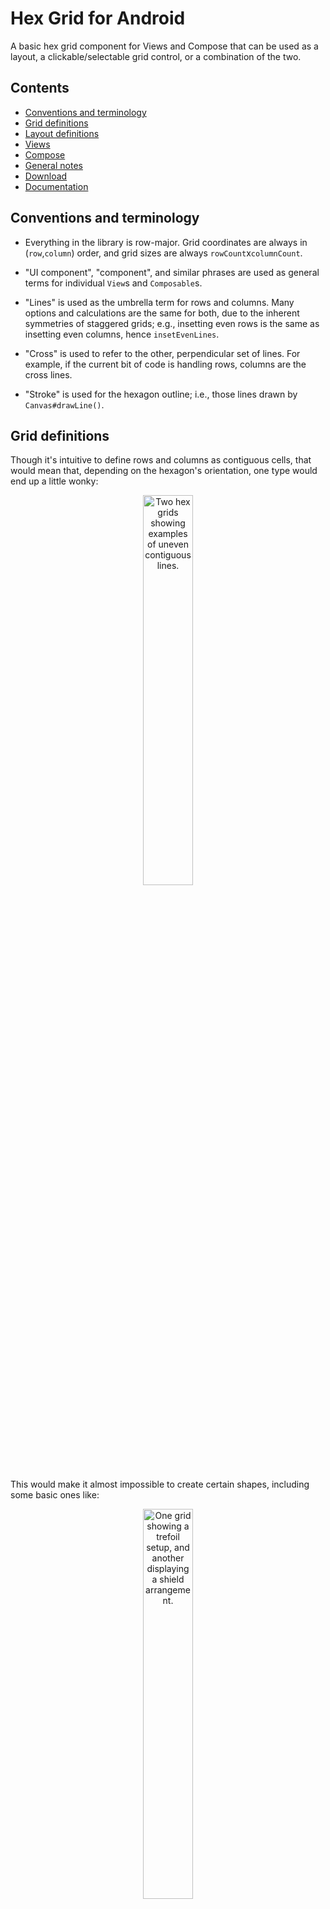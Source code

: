 # Hex Grid for Android

A basic hex grid component for Views and Compose that can be used as a layout, a
clickable/selectable grid control, or a combination of the two.

## Contents

+ [Conventions and terminology](#conventions-and-terminology)
+ [Grid definitions](#grid-definitions)
+ [Layout definitions](#layout-definitions)
+ [Views](#views)
+ [Compose](#compose)
+ [General notes](#general-notes)
+ [Download](#download)
+ [Documentation](https://gonodono.github.io/hex-grid)

## Conventions and terminology

+ Everything in the library is row-major. Grid coordinates are always
  in (`row`,`column`) order, and grid sizes are always `rowCount`x`columnCount`.

+ "UI component", "component", and similar phrases are used as general terms for
  individual `View`s and `Composable`s.

+ "Lines" is used as the umbrella term for rows and columns. Many options and
  calculations are the same for both, due to the inherent symmetries of
  staggered grids; e.g., insetting even rows is the same as insetting even
  columns, hence `insetEvenLines`.

+ "Cross" is used to refer to the other, perpendicular set of lines. For
  example, if the current bit of code is handling rows, columns are the cross
  lines.

+ "Stroke" is used for the hexagon outline; i.e., those lines drawn
  by `Canvas#drawLine()`.

## Grid definitions

Though it's intuitive to define rows and columns as contiguous cells, that would
mean that, depending on the hexagon's orientation, one type would end up a
little wonky:

<p align="center">
<img src="images/wonky.png"
alt="Two hex grids showing examples of uneven contiguous lines."
width="40%" />
</p>

This would make it almost impossible to create certain shapes, including some
basic ones like:

<p align="center">
<img src="images/simple.png"
alt="One grid showing a trefoil setup, and another displaying a shield arrangement."
width="40%" />
</p>

To ensure that it is possible to make any particular setup with sensible
options, this library defines rows and columns as collinear cells. That is, each
row and column comprises only the cells that are centered directly on its line,
which gives rise to an unusual grid coordinate system.

<p align="center">
<img src="images/lines_default.png"
alt="One grid with row and column lines overlaid, and a second showing the resulting grid coordinates."
width="40%" />
</p>

Because of this design, the valid coordinate pairs depend on whether the even or
the odd lines are inset. When it's the evens, the grid above changes to:

<p align="center">
<img src="images/lines_inset_even.png"
alt="A two-grid setup similar to the one above, but with even lines inset."
width="40%" />
</p>

This might seem like a huge pain to keep track of, but one of the library's main
features is the option to display the row and column in each cell during design
and debugging, so it's trivial to get everything in the right spot when using it
as a layout:

<p align="center">
<img src="images/editor_previews.png"
alt="Two Android Studio screenshots: one in the View layout editor, the second in a Composable Preview screen."
width="60%" />
</p>

If you're using it as some sort of game grid, then you're already doing math
anyway, and one more index offset or parity check here and there isn't a big
deal.

The row count, the column count, and which lines to inset are three of the four
configuration options that define a `Grid`, which is the specialized collection
for these objects.

```kotlin
interface Grid {
    val rowCount: Int
    val columnCount: Int
    val insetEvenLines: Boolean
    val enableEdgeLines: Boolean
    …
}
```

The fourth option, `enableEdgeLines`, is discussed after the layout options,
since a few items covered there are relevant to the edge lines' use and
behavior.

The library defines the `Grid.Address` class to keep a pair of row and column
indices together.

```kotlin
data class Address(val row: Int, val column: Int)
```

`Grid` itself is indexed by `Grid.Address` to access its `Grid.State` objects.

```kotlin
data class State(val isVisible: Boolean, val isSelected: Boolean)
```

If you need to read the `Grid` at runtime, it acts somewhat like
a `Map<Grid.Address, Grid.State>`: it has a `forEach()` function for iteration
and a `get` indexed accessor.

```kotlin
var firstSelected: Grid.Address? = null
grid.forEach { address, state ->
    if (state.isSelected) {
        firstSelected = address
        return@forEach
    }
}
…
val currentState = grid[firstSelected!!]
```

## Layout definitions

### FitMode

The library bases its measurements and layouts on regular hexagons, and like any
regular polygon, the size in one Cartesian dimension determines the size in the
other. To specify which dimension defines the hexagon's size, the library offers
the `FitMode` enum to choose whether it's calculated from the available width
and the number of columns, or the available height and the number of rows;
i.e., `FitColumns` or `FitRows`.

A hex grid in either framework must fit a bounded dimension. Due to Android's
affinity for portrait, the default value is `FitColumns`, and the width must
have a fixed or maximum value in that mode. In `FitRows` mode, the height must
have a fixed or maximum value.

### CrossMode

The `CrossMode` enum specifies how to layout the cross lines if the component
has a fixed size in that direction: either aligned to the start, center, or end,
or scaled to fit. If the component does not have a fixed measure in the cross
direction, it will wrap to the grid's size.

The examples below are all `FitColumns`, so the `CrossMode` is being applied in
the vertical direction, along the rows.

<p align="center">
<img src="images/cross_mode.png"
alt="Four example images showing each of the CrossModes' visual effect."
width="60%" />
</p>

The `ScaleToFit` option will cause the hexagons to be stretched or shrunk
irregularly in most cases, but it's hardly noticeable at small scales, so it's
handy to fill out grids that only need a tiny adjustment, or if regular hexagons
aren't a strict requirement anyway.

### HexOrientation

The next layout option is the custom enum `HexOrientation`, with
values `Horizontal` and `Vertical`, and it simply determines in which direction
a major axis is aligned.

<p align="center">
<img src="images/hex_orientation.png"
alt="Two single hexagons, one with its major axis horizontal, and the other with it vertical."
width="40%" />
</p>

### Stroke width

The last setting which affects the grid's layout is the stroke width of the line
that draws the hexagons. As the stroke width increases, the actual grid outline
is inset to keep everything within the component's bounds, as illustrated in the
first image here:

<p align="center">
<img src="images/stroke_width.png"
alt="One image showing a hairline outline within a thick stroke width, and two more showing scaling defects."
width="50%" />
</p>

As you can see in the second and third images, large-ish stroke width and scale
values can cause noticeable visual discrepancies in the resultant width of the
angled lines compared to the straight ones, because it scales the draw as a
whole. The difference between the two is due to the middle one
being `FitColumns` and scaling the rows to fit, and the last one being `FitRows`
and scaling the columns. This could be remedied, if necessary, but you'd have to
rework the core method used to draw the individual hexagons.

It is important to note that, no matter the stroke width, the current
implementation resolves cell hits with respect to an infinitesimal outline. That
is, the stroke width doesn't shrink a cell's hit area at all.

### That last Grid definition: Edge lines

In all of the example images so far, the grids have fit completely inside the
containing component's bounds, which causes partial "holes" on the sides where
the grid touches the component's edge. For those setups that need those holes
filled, the `enableEdgeLines` option is available to add another line of cells
on each edge.

The example below is one of the simple setups shown under **Grid definitions**
with edge lines enabled. The left image shows how it would look in normal use,
with the extra edge cells highlighted here for illustration. The right image
shows the unclipped draw with indices enabled, so you can see what's actually
happening.

<p align="center">
<img src="images/edge_lines.png"
alt="The two edge line setups, as described."
width="50%" />
</p>

This feature is meant to be used only with grids that fully fill the containing
component, since grids that don't fill can always have more lines added in the
regular fashion. However, nothing prohibits or prevents this option from being
employed in any other setup.

Unfortunately, relatively thick stroke widths can cause a visual problem with
edge lines, too, due to the library calculating the grid's layout so that the
main rows and columns fit exactly to bounds, even accounting for the different
line thickness at the two main axis vertices – the pointy ends – compared to the
others.

<p align="center">
<img src="images/edge_and_stroke.png"
alt="Two grids with a very thick stroke width."
width="50%" />
</p>

Those are the same grid, but the one on the right has edge lines enabled, and
you can see how the out-of-bounds cells are inset by a noticeable measure. This
could be remedied by adding an option to halve the stroke width consideration
when edge lines are enabled.

## Views

`HexGridView` is the `View` version of the library's grid UI. It's actually
a `ViewGroup`, and is designed to allow adding children either in layout XML, or
in code through a specialized interface.

### XML setup

`HexGridView` can be set up completely through its layout XML, and it recognizes
several special attributes on itself and its children in order to allow for
that. All attributes in the snippet below belong to the library, and are shown
with their default values. I'm not a big fan of projects that slap a common
prefix and underscore on every custom attribute, so I've avoided that here, but
several of them do share somewhat descriptive prefixes that have been added in
an attempt to avoid name collisions with the platform and other standard
libraries.

```xml
<com.gonodono.hexgrid.view.HexGridView
    …
    app:gridRowCount="0"
    app:gridColumnCount="0"
    app:insetEvenLines="false"
    app:enableEdgeLines="false"
    app:fitMode="fitColumns"
    app:crossMode="alignCenter"
    app:hexOrientation="horizontal"
    app:cellStrokeWidth="0dp"
    app:cellStrokeColor="@color/black"
    app:cellFillColor="@color/transparent"
    app:cellSelectColor="@color/light_gray"
    app:cellIndicesShown="none">

    <com.gonodono.hexgrid.view.CellStateView
        …
        app:layout_cellRowAndColumn="0,0"
        app:layout_cellIsVisible="true"
        app:layout_cellIsSelected="false"
        app:layout_hexBackgroundEnabled="false"
        app:layout_hexBackgroundColor="@color/transparent"
        app:layout_hexBackgroundInset="0dp" />

  </com.gonodono.hexgrid.view.HexGridView>
```

The attributes on the `<HexGridView>` should be rather self-explanatory, given
the information already provided. The `layout_` attributes on the child are in
two groups: those that start with `cell` that denote and affect the relevant
grid cell, and those that start with `hexBackground`, which allow for
a `HexDrawable` to be set as the child's background.

`HexDrawable` is a simple class that sets a hexagonal `Outline` – which allows
it to cast appropriately shaped shadows – and fills it with a solid color. The
class is `open` to permit further customizations; e.g., using a `Shader` instead
of a solid color, inserting a `RippleDrawable`, etc.

Any kind of normal child `View` can be used with `HexGridView`. The library also
offers the custom `CellStateView`, which can be used to apply `cell` attributes
to the grid without adding an actual `View` instance at runtime. Since no child
is added, the `hexBackground` attributes are useless on a `<CellStateView>`. The
XML above is just for show.

### Code setup

Setup in code is a little different than you might expect from the available
attributes. As previously mentioned, the row count, the column count, which
lines to inset, and whether to enable edge lines are the four things that define
a `Grid`, and `HexGridView` handles those things altogether through its
single `var grid: Grid` property, since changing any of them defines a new grid
anyway.

The `View` version's implementation of `Grid` is `MutableGrid`, which allows (
only) the `Grid.State`s to be changed for each of the predefined `Grid.Address`
es. (`Mutable` probably isn't the most appropriate descriptor for this,
but `Changeable` or something similar would be unwieldy and confusing.) To
effect this functionality, `MutableGrid` has an additional `set` indexed
accessor.

```kotlin
val mutableGrid = MutableGrid(3, 3, insetEvenLines = true)
mutableGrid.change(Grid.Address(0, 1), isSelected = true)
hexGridView.grid = mutableGrid
hexGridView.viewProvider = HexGridView.ViewProvider { address, current ->
    val image = current as? ImageView ?: ImageView(context).apply {
        setImageResource(R.drawable.example)
    }
    image.imageTintList = when {
        mutableGrid[address].isSelected -> ColorStateList.valueOf(Color.CYAN)
        else -> null
    }
    image
}
```

`Grid`s behave like `List`s used with `ListView`s or `RecyclerView`s: they are
inert collections that simply hold state. The `HexGridView` needs to be notified
if you change a `Grid` externally, and since it's only a draw change,
calling `invalidate()` is sufficient, so I leave that to the user. I'm not going
to complicate things by defining some relay function
like `notifyDataSetChanged()` that calls `invalidate()` and does nothing else.
To illustrate:

```kotlin
hexGridView.onClickListener = HexGridView.OnClickListener { address ->
    mutableGrid.toggle(address)
    hexGridView.invalidate()
}
```

The `MutableGrid.toggle(address: Grid.Address)` extension function replaces
the `Grid.State` at `address` with a copy that has the opposite `isSelected`
value. You can do it manually, if you like, but it's tedious.

### Drawable

The library also includes the `HexGridDrawable` class in the `view` package to
allow a non-interactive version of the hex grid to be used wherever a `Drawable`
can be applied. It has the same basic functionality as `HexGridView`, with a few
differences:

+ It does not support child `View`s in its cells.
+ It has no click handler interface, since `Drawable`s are inherently
  non-interactive.
+ It always uses its assigned bounds; i.e., it cannot `wrap_content` in the
  cross dimension.

NB: Don't confuse `HexGridDrawable` with `HexDrawable`. The latter is for use
only with `HexGridView`, to provide shaped backgrounds for its child items.

## Compose

The library's `Composable` version is named `HexGrid`, and it has all of the
same features and functionalities as the `View` version, except that its `Grid`
is cannot be modified through child layout declarations, since that would
violate unidirectional data flow, and since you should always have direct access
to the `Grid` anyway.

The following example shows all of `HexGrid`s custom parameters, most with their
default values, and `onGridTap` assigned a simple function to demonstrate
updating an `ImmutableGrid`.

```kotlin
var grid by remember {
    mutableStateOf(ImmutableGrid(3, 3, insetEvenLines = true))
}
HexGrid(
    grid = grid,
    fitMode = FitMode.FitColumns,
    crossMode = CrossMode.AlignCenter,
    hexOrientation = HexOrientation.Horizontal,
    strokeWidth = Dp.Hairline,
    colors = HexGridDefaults.colors(),
    indicesShown = HexGridDefaults.indicesShown(),
    onGridTap = { address -> grid = grid.toggled(address) },
    onOutsideTap = {}
) { address ->
    Surface(
        color = Color.Cyan,
        shadowElevation = 4.dp,
        shape = getHexShape(inset = 5.dp),
        modifier = Modifier.fillMaxSize()
    ) {
        Image(
            painter = painterResource(id = R.drawable.example),
            contentDescription = "Icon",
            alignment = Alignment.Center,
            colorFilter = when {
                grid[address].isSelected -> ColorFilter.tint(Color.Red)
                else -> null
            }
        )
    }
}
```

As you can see above, Compose's `Grid` implementation is `ImmutableGrid`, which
is really just a wrapper around `MutableGrid` that hides the `set` operator, and
is marked `@Immutable`. In `onGridTap()`, the selected state is toggled by
copying the existing `ImmutableGrid` and replacing the `Grid.State` at the
given `address` with one that has the opposite state. The `toggled()` extension
function is a convenience to handle the copy/replace, and we simply set the
return as the new `grid`.

The `copy()` functions in `Grid` are meant mainly for this usage, though they're
available for `MutableGrid` too, obviously. They have similar semantics to
a `data class`'s `copy()` function, in that you pass only the changes that you
need applied. The function used above is for a single change, and there's also
an overload that takes a `Map<Grid.Address, Grid.State>` to apply multiple
changes at once.

The last thing to note here is the `getHexShape()` function that is defined
in `HexGridItemScope`, the block where the (optional) cell items are created.
This provides similar functionality to `HexGridView`'s `HexDrawable` background
for its child items, though it's up to the user here to apply the `Shape`
wherever is appropriate.

## General notes

### Demo app

The `demo` module contains a small, simple app that demonstrates most everything
in the library.

<p align="center">
<img src="images/demo.png"
alt="Screenshots of the demo app's two pages."
width="25%" />
</p>

### Grid's future

I'm not terribly happy with `Grid`'s overall design, as it stands now, but I've
been fiddling with it for too long, so I'm shoving it out the door as is. It may
change significantly in the future, though I really try to not break existing
things when that happens. Just a heads up.

### Touch handling

Currently, when using a grid as a layout, the library does not attempt to alter
the children's actual shapes, nor does it attempt to redirect touch events. If
you have children whose rectangular bounds overlap, and you set your own
touch/click listeners on those children, they are going to behave like in any
other layout: the one on top at the touch point, z-order-wise, wins.

<p align="center">
<img src="images/overlap.png"
alt="A small grid with maximum-sized images in each cell, showing their overlapping rectangular bounds."
width="25%" />
</p>

If you do need your own listeners, it's best to ensure that the
touchable/clickable children lie completely within their cell's bounds.

### Degenerate grid cases

Since the coordinate system here skips every other cross index in a given line,
grids with a row count and/or column count of 1 can behave unexpectedly. I
wouldn't consider these particular setups as "grids", really, but rather than
have weird lower bounds for indices, or specialized behavior for only a handful
of cases, I'll explain what you should expect to see.

#### 1xN and Nx1 grids

Firstly, cells in lines that are in the same direction as the hex's orientation
do not touch each other, so a single line looks like unconnected hexagons, as
shown in the first image here:

<p align="center">
<img src="images/degenerate_line.png"
alt="The three single-line setups, as described."
width="50%" />
</p>

Additionally, since the zeroth line is even, `insetEvenLines` will visually push
that line away from the component's edge, as you can see in the second image
above. The inset option does affect the other type, too – i.e., where the hex
orientation is perpendicular – like is shown in the last image above.

#### 1x1 grids

A default grid with one row and one column is what you'd think it should be,
like in the first image here:

<p align="center">
<img src="images/degenerate_one.png"
alt="The three 1x1 setups, as described."
width="50%" />
</p>

As previously mentioned, however, `insetEvenLines` changes the valid coordinate
set, so (0,0) doesn't even exist when that option is enabled, and a 1x1 grid
with even lines inset is empty, as is illustrated by the second image above.

The third image shows that second 1x1 grid with `enableEdgeLines` set to `true`.
You can see that (0,0) would be directly in the middle there, and the library
obligingly adds lines on all sides of the empty grid. This setup likely isn't
useful to anyone, but the library doesn't prohibit it.

#### 1x2 and 2x1 grids

Grids with one row or column and two of the other are also peculiar because the
single line in one direction means that the second line in the other doesn't
exist, so they each end up with only one (interior) cell. The examples below all
have 1 row and 2 columns, with the same settings as the 1x1 discussed above.

<p align="center">
<img src="images/degenerate_two.png"
alt="The three 2x1 setups, as described."
width="50%" />
</p>

The first default setup and the second one with even lines inset should both
look as you might have expected from what has been shown so far. The third one
with edge lines enabled might seem incorrect at first, since the previously
missing column appears out of nowhere, but it's not that column that's been
added; rather, it's two new rows, one above and one below.

## Download

I've configured the library to be published, so you can get a compiled version
through [JitPack](https://jitpack.io). The repo's page
is [here](https://jitpack.io/#gonodono/hex-grid), and it has instructions toward
the bottom on how to add JitPack and the library's dependency to your project.

## License

MIT License

Copyright (c) 2024 Mike M.

Permission is hereby granted, free of charge, to any person obtaining a copy
of this software and associated documentation files (the "Software"), to deal
in the Software without restriction, including without limitation the rights
to use, copy, modify, merge, publish, distribute, sublicense, and/or sell
copies of the Software, and to permit persons to whom the Software is
furnished to do so, subject to the following conditions:

The above copyright notice and this permission notice shall be included in all
copies or substantial portions of the Software.

THE SOFTWARE IS PROVIDED "AS IS", WITHOUT WARRANTY OF ANY KIND, EXPRESS OR
IMPLIED, INCLUDING BUT NOT LIMITED TO THE WARRANTIES OF MERCHANTABILITY,
FITNESS FOR A PARTICULAR PURPOSE AND NONINFRINGEMENT. IN NO EVENT SHALL THE
AUTHORS OR COPYRIGHT HOLDERS BE LIABLE FOR ANY CLAIM, DAMAGES OR OTHER
LIABILITY, WHETHER IN AN ACTION OF CONTRACT, TORT OR OTHERWISE, ARISING FROM,
OUT OF OR IN CONNECTION WITH THE SOFTWARE OR THE USE OR OTHER DEALINGS IN THE
SOFTWARE.